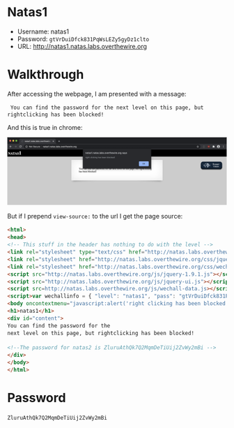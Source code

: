 # Natas1 

- Username: natas1
- Password: `gtVrDuiDfck831PqWsLEZy5gyDz1clto`
- URL:      http://natas1.natas.labs.overthewire.org

# Walkthrough

After accessing the webpage, I am presented with a message:

```
 You can find the password for the next level on this page, but rightclicking has been blocked! 
```

And this is true in chrome: 

![natas1](natas1.png)

But if I prepend `view-source:` to the url I get the page source:


```html
<html>
<head>
<!-- This stuff in the header has nothing to do with the level -->
<link rel="stylesheet" type="text/css" href="http://natas.labs.overthewire.org/css/level.css">
<link rel="stylesheet" href="http://natas.labs.overthewire.org/css/jquery-ui.css" />
<link rel="stylesheet" href="http://natas.labs.overthewire.org/css/wechall.css" />
<script src="http://natas.labs.overthewire.org/js/jquery-1.9.1.js"></script>
<script src="http://natas.labs.overthewire.org/js/jquery-ui.js"></script>
<script src=http://natas.labs.overthewire.org/js/wechall-data.js></script><script src="http://natas.labs.overthewire.org/js/wechall.js"></script>
<script>var wechallinfo = { "level": "natas1", "pass": "gtVrDuiDfck831PqWsLEZy5gyDz1clto" };</script></head>
<body oncontextmenu="javascript:alert('right clicking has been blocked!');return false;">
<h1>natas1</h1>
<div id="content">
You can find the password for the
next level on this page, but rightclicking has been blocked!

<!--The password for natas2 is ZluruAthQk7Q2MqmDeTiUij2ZvWy2mBi -->
</div>
</body>
</html>

```

# Password

`ZluruAthQk7Q2MqmDeTiUij2ZvWy2mBi`
